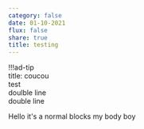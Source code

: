 ```yaml
---
category: false
date: 01-10-2021
flux: false
share: true
title: testing
---
```


!!!ad-tip  
title: coucou  
test  
doulble line   
double line  
    
Hello it's a normal blocks my body boy